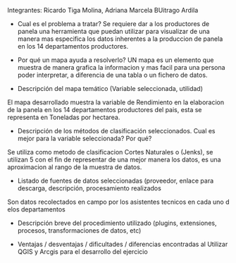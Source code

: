 Integrantes: Ricardo Tiga Molina, Adriana Marcela BUitrago Ardila 


- Cual es el problema a tratar?
Se requiere dar a los productores de panela una herramienta que puedan utilizar para visualizar de una manera mas especifica los datos inherentes a la produccion de panela en los 14 departamentos productores.

- Por qué un mapa ayuda a resolverlo?
UN mapa es un elemento que muestra de manera grafica la informacion y mas facil para una persona poder interpretar, a diferencia de una tabla o un fichero de datos.


- Descripción del mapa temático (Variable seleccionada, utilidad)

El mapa desarrollado muestra la variable de Rendimiento en la elaboracion de la panela en los 14 departamentos productores del pais, esta se representa en Toneladas por hectarea.

- Descripción de los métodos de clasificación seleccionados. Cual es mejor para la variable seleccionada? Por qué?

Se utiliza como metodo de clasificacion Cortes Naturales o (Jenks), se utilizan 5 con el fin de representar de una mejor manera los datos, es una aproximacion al rango de la muestra de datos.


- Listado de fuentes de datos seleccionadas (proveedor, enlace para descarga, descripción, procesamiento realizados

Son datos recolectados en campo por los asistentes tecnicos en cada uno d elos departamentos

- Descripción breve del procedimiento utilizado (plugins, extensiones, procesos, transformaciones de datos, etc)


- Ventajas / desventajas / dificultades / diferencias encontradas al Utilizar QGIS y Arcgis para el desarrollo del ejercicio 
